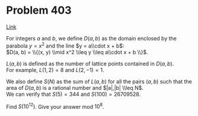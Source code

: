 # Problem 403

[Link](https://projecteuler.net/problem=403)

For integers $a$ and $b$, we define $D(a, b)$ as the domain enclosed by the parabola $y = x^2$ and the line $y = a\\cdot x + b$:  
$D(a, b) = \\{(x, y) \\mid x^2 \\leq y \\leq a\\cdot x + b \\}$. 

$L(a, b)$ is defined as the number of lattice points contained in $D(a, b)$.  
For example, $L(1, 2) = 8$ and $L(2, -1) = 1$. 

We also define $S(N)$ as the sum of $L(a, b)$ for all the pairs $(a, b)$ such that the area of $D(a, b)$ is a rational number and $|a|,|b| \\leq N$.  
We can verify that $S(5) = 344$ and $S(100) = 26709528$. 

Find $S(10^{12})$. Give your answer mod $10^8$.